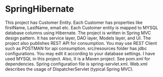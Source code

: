 # SpringHibernate

This project has Customer Entity. Each Customer has properties like firstName, LastName, email etc. Each Customer entity is mapped to MYSQL database columns using Hibernate. The project is written in Spring MVC design pattern. It has service layer, DAO layer, Models layer, and UI. The project also publishes REST API for consumption. You may use REST Client such as POSTMAN for api consumption. src/resources folder has jdbc configurations. You may edit it according to your database settings. I have used MYSQL in this project. Also, It is a Maven project. See pom.xml for dependencies. Spring configuration file is spring-servlet.xml. Web.xml describes the usage of DispatcherServlet (typical Spring MVC).
